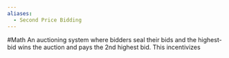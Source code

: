 ```yaml
---
aliases:
  - Second Price Bidding
---
```

#Math 
An auctioning system where bidders seal their bids and the highest-bid wins the auction and pays the 2nd highest bid. This incentivizes 